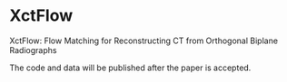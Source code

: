 # XctFlow
XctFlow: Flow Matching for Reconstructing CT from Orthogonal Biplane Radiographs

The code and data will be published after the paper is accepted.
